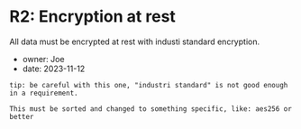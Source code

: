 # R2: Encryption at rest

All data must be encrypted at rest with industi standard encryption.

- owner: Joe
- date: 2023-11-12

```
tip: be careful with this one, "industri standard" is not good enough in a requirement.

This must be sorted and changed to something specific, like: aes256 or better

```
